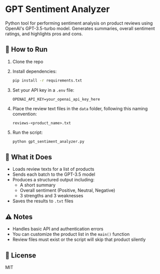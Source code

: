 # GPT Sentiment Analyzer

Python tool for performing sentiment analysis on product reviews using OpenAI's GPT-3.5-turbo model. Generates summaries, overall sentiment ratings, and highlights pros and cons.

## 🚀 How to Run

1. Clone the repo  
2. Install dependencies:  
   ```bash
   pip install -r requirements.txt
   ```

3. Set your API key in a `.env` file:
   ```
   OPENAI_API_KEY=your_openai_api_key_here
   ```

4. Place the review text files in the `data` folder, following this naming convention:
   ```
   reviews-<product_name>.txt
   ```

5. Run the script:
   ```bash
   python gpt_sentiment_analyzer.py
   ```

## 🧠 What it Does

- Loads review texts for a list of products  
- Sends each batch to the GPT-3.5 model  
- Produces a structured output including:
  - A short summary
  - Overall sentiment (Positive, Neutral, Negative)
  - 3 strengths and 3 weaknesses
- Saves the results to `.txt` files

## ⚠️ Notes

- Handles basic API and authentication errors  
- You can customize the product list in the `main()` function  
- Review files must exist or the script will skip that product silently

## 📄 License

MIT
